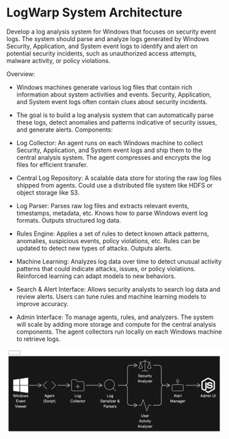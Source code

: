 # LogWarp System Architecture

Develop a log analysis system for Windows that focuses on security event logs.
The system should parse and analyze logs generated by Windows Security, Application, and
System event logs to identify and alert on potential security incidents, such as unauthorized
access attempts, malware activity, or policy violations.

Overview:

- Windows machines generate various log files that contain rich information about system activities and events. Security, Application, and System event logs often contain clues about security incidents.
- The goal is to build a log analysis system that can automatically parse these logs, detect anomalies and patterns indicative of security issues, and generate alerts.
Components:

- Log Collector: An agent runs on each Windows machine to collect Security, Application, and System event logs and ship them to the central analysis system. The agent compresses and encrypts the log files for efficient transfer.
- Central Log Repository: A scalable data store for storing the raw log files shipped from agents. Could use a distributed file system like HDFS or object storage like S3.
- Log Parser: Parses raw log files and extracts relevant events, timestamps, metadata, etc. Knows how to parse Windows event log formats. Outputs structured log data.
- Rules Engine: Applies a set of rules to detect known attack patterns, anomalies, suspicious events, policy violations, etc. Rules can be updated to detect new types of attacks. Outputs alerts.
- Machine Learning: Analyzes log data over time to detect unusual activity patterns that could indicate attacks, issues, or policy violations. Reinforced learning can adapt models to new behaviors.
- Search & Alert Interface: Allows security analysts to search log data and review alerts. Users can tune rules and machine learning models to improve accuracy.
- Admin Interface: To manage agents, rules, and analyzers.
The system will scale by adding more storage and compute for the central analysis components. The agent collectors run locally on each Windows machine to retrieve logs.

![Overview](./overview-export-1-12-2024-1_31_38-AM.svg)



